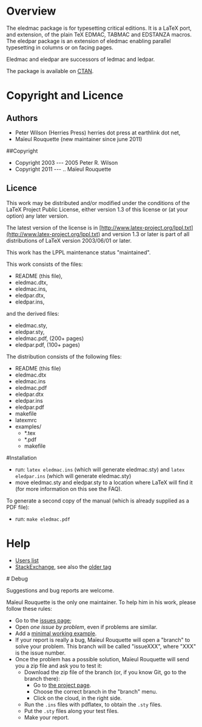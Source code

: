 # Overview
The eledmac package is for typesetting critical editions. It is a LaTeX port, and extension, of the plain TeX EDMAC, TABMAC and EDSTANZA macros. The eledpar package is an extension of eledmac enabling parallel typesetting in columns or on facing pages.

Eledmac and eledpar are successors of ledmac and ledpar.

The package is available on [CTAN](http://www.ctan.org/pkg/eledmac).
# Copyright and Licence
## Authors
- Peter Wilson (Herries Press) herries dot press at earthlink dot net,
- Maïeul Rouquette (new maintainer since june 2011)

##Copyright
- Copyright 2003 --- 2005 Peter R. Wilson
- Copyright 2011 --- .. Maïeul Rouquette

## Licence
This work may be distributed and/or modified under the conditions of the LaTeX Project Public License, either version 1.3 of this license or (at your option) any later version.

The latest version of the license is in [http://www.latex-project.org/lppl.txt](http://www.latex-project.org/lppl.txt) and version 1.3 or later is part of all distributions of LaTeX version 2003/06/01 or later.

This work has the LPPL maintenance status "maintained".

This work consists of the files:

- README (this file),
- eledmac.dtx,
- eledmac.ins,
- eledpar.dtx,
- eledpar.ins,

and the derived files:

- eledmac.sty,
- eledpar.sty,
- eledmac.pdf,  (200+ pages)
- eledpar.pdf,  (100+ pages)


The distribution consists of the following files:

- README (this file)
- eledmac.dtx
- eledmac.ins
- eledmac.pdf
- eledpar.dtx
- eledpar.ins
- eledpar.pdf
- makefile
- latexmrc
- examples/
	- *.tex
	- *.pdf
	- makefile

#Installation

- run: `latex eledmac.ins` (which will generate eledmac.sty) and `latex eledpar.ins` (which will generate eledmac.sty)
- move eledmac.sty and eledpar.sty to a location where LaTeX will find it (for more information on this see the FAQ).

To generate a second copy of the manual (which is already supplied as a PDF file):

- run: `make eledmac.pdf`

# Help

- [Users list](https://lists.berlios.de/pipermail/ledmac-users/)
- [StackExchange](https://tex.stackexchange.com/questions/tagged/eledmac), see also the [older tag](https://tex.stackexchange.com/questions/tagged/eledmac)

# Debug

Suggestions and bug reports are welcome.

Maïeul Rouquette is the only one maintainer. To help him in his work, please follow these rules:

- Go to the [issues page](https://github.com/maieul/ledmac/issues);
- Open *one issue by problem*, even if problems are similar.
- Add a [minimal working example](http://www.tex.ac.uk/cgi-bin/texfaq2html?label=minxampl).
- If your report is really a bug, Maïeul Rouquette will open a "branch" to solve your problem. This branch will be called "issueXXX", where "XXX" is the issue number.
- Once the problem has a possible solution, Maïeul Rouquette will send you a zip file and ask you to test it:
	- Download the zip file of the branch (or, if you know Git, go to the branch there):
		- Go to [the project page](https://github.com/maieul/ledmac/).
		- Choose the correct branch in the "branch" menu.
		- Click on the cloud, in the right side.
	- Run the `.ins` files with pdflatex, to obtain the `.sty` files.
	- Put the `.sty` files along your test files.
	- Make your report.






